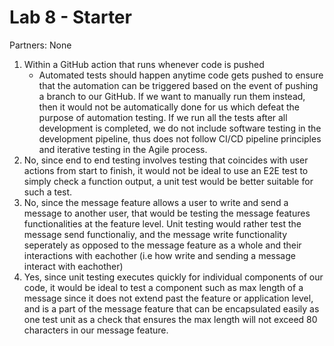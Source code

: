 # Lab 8 - Starter
Partners: None
1. Within a GitHub action that runs whenever code is pushed
   - Automated tests should happen anytime code gets pushed to ensure that the automation can be triggered based on the event of pushing a branch to our GitHub. If we want to manually run them instead, then it would not be automatically done for us which defeat the purpose of automation testing. If we run all the tests after all development is completed, we do not include software testing in the development pipeline, thus does not follow CI/CD pipeline principles and iterative testing in the Agile process. 
2. No, since end to end testing involves testing that coincides with user actions from start to finish, it would not be ideal to use an E2E test to simply check a function output, a unit test would be better suitable for such a test.
3. No, since the message feature allows a user to write and send a message to another user, that would be testing the message features functionalities at the feature level. Unit testing would rather test the message send functionaliy, and the message write functionality seperately as opposed to the message feature as a whole and their interactions with eachother (i.e how write and sending a message interact with eachother)
4. Yes, since unit testing executes quickly for individual components of our code, it would be ideal to test a component such as max length of a message since it does not extend past the feature or application level, and is a part of the message feature that can be encapsulated easily as one test unit as a check that ensures the max length will not exceed 80 characters in our message feature.  